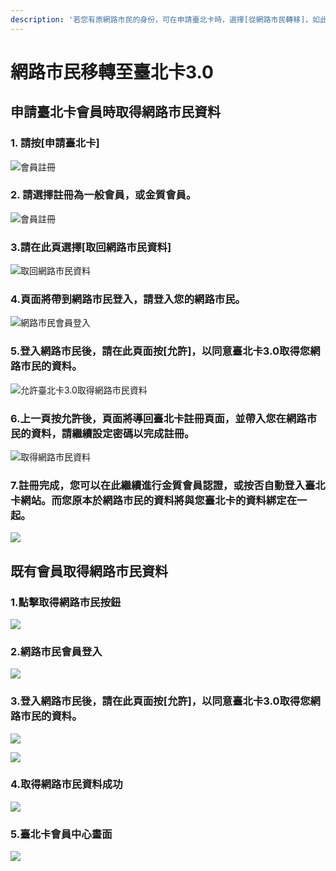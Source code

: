 ```yaml
---
description: '若您有原網路市民的身份，可在申請臺北卡時，選擇[從網路市民轉移]，如此才能得到您原位於網路市民的資料。也可以在申請臺北卡之後，將網路市民帳號取回。'
---
```


# 網路市民移轉至臺北卡3.0

## 申請臺北卡會員時取得網路市民資料

### 1. 請按\[申請臺北卡\]

![&#x6703;&#x54E1;&#x8A3B;&#x518A;](.gitbook/assets/zhu-ce-hui-yuan.png)

### 2. 請選擇註冊為一般會員，或金質會員。

![&#x6703;&#x54E1;&#x8A3B;&#x518A;](.gitbook/assets/zhu-ce-hui-yuan%20%281%29.png)

### 3.請在此頁選擇\[取回網路市民資料\]

![&#x53D6;&#x56DE;&#x7DB2;&#x8DEF;&#x5E02;&#x6C11;&#x8CC7;&#x6599;](.gitbook/assets/wang-lu-shi-min-qu-hui-shang-ban-bu-wang-lu-shi-min.png)

### 4.頁面將帶到網路市民登入，請登入您的網路市民。

![&#x7DB2;&#x8DEF;&#x5E02;&#x6C11;&#x6703;&#x54E1;&#x767B;&#x5165;](.gitbook/assets/wang-lu-shi-min-deng-ru.png)

### 5.登入網路市民後，請在此頁面按\[允許\]，以同意臺北卡3.0取得您網路市民的資料。

![&#x5141;&#x8A31;&#x81FA;&#x5317;&#x5361;3.0&#x53D6;&#x5F97;&#x7DB2;&#x8DEF;&#x5E02;&#x6C11;&#x8CC7;&#x6599;](.gitbook/assets/2018-04-26_100630.png)

### 6.上一頁按允許後，頁面將導回臺北卡註冊頁面，並帶入您在網路市民的資料，請繼續設定密碼以完成註冊。

![&#x53D6;&#x5F97;&#x7DB2;&#x8DEF;&#x5E02;&#x6C11;&#x8CC7;&#x6599;](.gitbook/assets/yi-ban-hui-yuan-zhu-ce.png)

### 7.註冊完成，您可以在此繼續進行金質會員認證，或按否自動登入臺北卡網站。而您原本於網路市民的資料將與您臺北卡的資料綁定在一起。

![](.gitbook/assets/jin-zhi-hui-yuan-ren-zheng%20%281%29.png)

##  既有會員取得網路市民資料

### 1.點擊取得網路市民按鈕

![](.gitbook/assets/an-niu.png)

### 2.網路市民會員登入

![](.gitbook/assets/ren-zheng.png)

### 3.登入網路市民後，請在此頁面按\[允許\]，以同意臺北卡3.0取得您網路市民的資料。

![](.gitbook/assets/wang-lu-shi-min-shou-quan-shuo-ming.png)

![](.gitbook/assets/wang-lu-shi-min-shou-quan-shuo-ming-confirm%20%281%29.png)

###  4.取得網路市民資料成功

![](.gitbook/assets/cheng-gong.png)

###  5.臺北卡會員中心畫面

![](.gitbook/assets/tpcd-cheng-gong.png)

